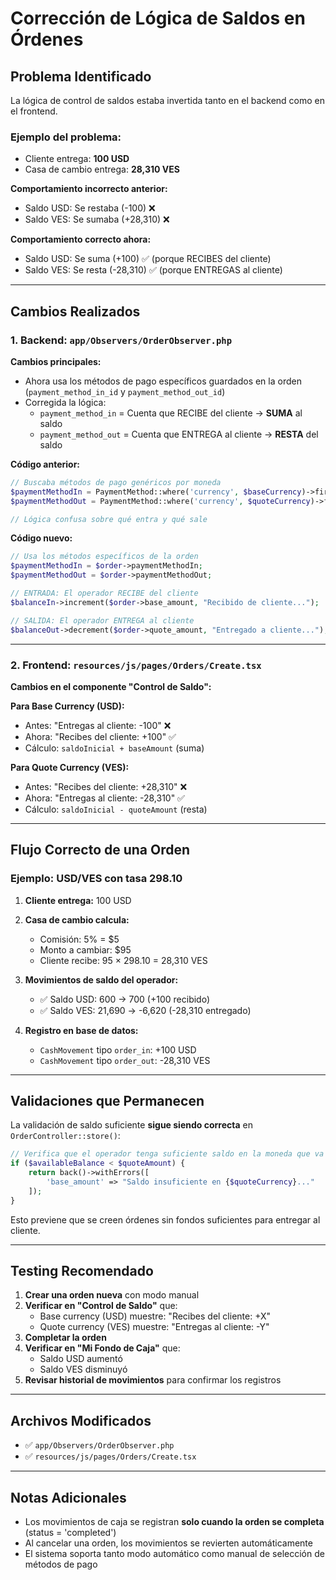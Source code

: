 # Corrección de Lógica de Saldos en Órdenes

## Problema Identificado

La lógica de control de saldos estaba invertida tanto en el backend como en el frontend.

### Ejemplo del problema:
- Cliente entrega: **100 USD**
- Casa de cambio entrega: **28,310 VES**

**Comportamiento incorrecto anterior:**
- Saldo USD: Se restaba (-100) ❌
- Saldo VES: Se sumaba (+28,310) ❌

**Comportamiento correcto ahora:**
- Saldo USD: Se suma (+100) ✅ (porque RECIBES del cliente)
- Saldo VES: Se resta (-28,310) ✅ (porque ENTREGAS al cliente)

---

## Cambios Realizados

### 1. Backend: `app/Observers/OrderObserver.php`

**Cambios principales:**
- Ahora usa los métodos de pago específicos guardados en la orden (`payment_method_in_id` y `payment_method_out_id`)
- Corregida la lógica:
  - `payment_method_in` = Cuenta que RECIBE del cliente → **SUMA** al saldo
  - `payment_method_out` = Cuenta que ENTREGA al cliente → **RESTA** del saldo

**Código anterior:**
```php
// Buscaba métodos de pago genéricos por moneda
$paymentMethodIn = PaymentMethod::where('currency', $baseCurrency)->first();
$paymentMethodOut = PaymentMethod::where('currency', $quoteCurrency)->first();

// Lógica confusa sobre qué entra y qué sale
```

**Código nuevo:**
```php
// Usa los métodos específicos de la orden
$paymentMethodIn = $order->paymentMethodIn;
$paymentMethodOut = $order->paymentMethodOut;

// ENTRADA: El operador RECIBE del cliente
$balanceIn->increment($order->base_amount, "Recibido de cliente...");

// SALIDA: El operador ENTREGA al cliente
$balanceOut->decrement($order->quote_amount, "Entregado a cliente...");
```

---

### 2. Frontend: `resources/js/pages/Orders/Create.tsx`

**Cambios en el componente "Control de Saldo":**

**Para Base Currency (USD):**
- Antes: "Entregas al cliente: -100" ❌
- Ahora: "Recibes del cliente: +100" ✅
- Cálculo: `saldoInicial + baseAmount` (suma)

**Para Quote Currency (VES):**
- Antes: "Recibes del cliente: +28,310" ❌
- Ahora: "Entregas al cliente: -28,310" ✅
- Cálculo: `saldoInicial - quoteAmount` (resta)

---

## Flujo Correcto de una Orden

### Ejemplo: USD/VES con tasa 298.10

1. **Cliente entrega:** 100 USD
2. **Casa de cambio calcula:**
   - Comisión: 5% = $5
   - Monto a cambiar: $95
   - Cliente recibe: 95 × 298.10 = 28,310 VES

3. **Movimientos de saldo del operador:**
   - ✅ Saldo USD: 600 → 700 (+100 recibido)
   - ✅ Saldo VES: 21,690 → -6,620 (-28,310 entregado)

4. **Registro en base de datos:**
   - `CashMovement` tipo `order_in`: +100 USD
   - `CashMovement` tipo `order_out`: -28,310 VES

---

## Validaciones que Permanecen

La validación de saldo suficiente **sigue siendo correcta** en `OrderController::store()`:

```php
// Verifica que el operador tenga suficiente saldo en la moneda que va a ENTREGAR
if ($availableBalance < $quoteAmount) {
    return back()->withErrors([
        'base_amount' => "Saldo insuficiente en {$quoteCurrency}..."
    ]);
}
```

Esto previene que se creen órdenes sin fondos suficientes para entregar al cliente.

---

## Testing Recomendado

1. **Crear una orden nueva** con modo manual
2. **Verificar en "Control de Saldo"** que:
   - Base currency (USD) muestre: "Recibes del cliente: +X"
   - Quote currency (VES) muestre: "Entregas al cliente: -Y"
3. **Completar la orden**
4. **Verificar en "Mi Fondo de Caja"** que:
   - Saldo USD aumentó
   - Saldo VES disminuyó
5. **Revisar historial de movimientos** para confirmar los registros

---

## Archivos Modificados

- ✅ `app/Observers/OrderObserver.php`
- ✅ `resources/js/pages/Orders/Create.tsx`

---

## Notas Adicionales

- Los movimientos de caja se registran **solo cuando la orden se completa** (status = 'completed')
- Al cancelar una orden, los movimientos se revierten automáticamente
- El sistema soporta tanto modo automático como manual de selección de métodos de pago
